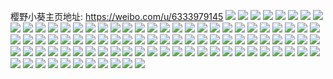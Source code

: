 樱野小葵主页地址: https://weibo.com/u/6333979145 
![](https://wx4.sinaimg.cn/mw2000/006UEJjXly1h95wvgbofij30u011iq94.jpg) 
![](https://wx4.sinaimg.cn/mw2000/006UEJjXly1h95wvgn5ivj30u011itok.jpg) 
![](https://wx4.sinaimg.cn/mw2000/006UEJjXly1h95wvh3vdxj30u011ijy7.jpg) 
![](https://wx4.sinaimg.cn/mw2000/006UEJjXly1h95wvhld9ij30u011i4d5.jpg) 
![](https://wx4.sinaimg.cn/mw2000/006UEJjXly1h95wvi1l6rj30u011iwnv.jpg) 
![](https://wx4.sinaimg.cn/mw2000/006UEJjXly1h95wvig2evj30u011idsh.jpg) 
![](https://wx4.sinaimg.cn/mw2000/006UEJjXly1h95wvj03dpj30u011i7jf.jpg) 
![](https://wx4.sinaimg.cn/mw2000/006UEJjXly1h95wvft5sij30u011hakm.jpg) 
![](https://wx4.sinaimg.cn/mw2000/006UEJjXly1h95wvje7pfj30u011iqfe.jpg) 
![](https://wx4.sinaimg.cn/mw2000/006UEJjXly1gmpsdi3pm3j30ku0bq40b.jpg) 
![](https://wx4.sinaimg.cn/mw2000/006UEJjXly1gl4v73etjsj30n018kqbz.jpg) 
![](https://wx4.sinaimg.cn/mw2000/006UEJjXly1giw87d4rmzj30u0138794.jpg) 
![](https://wx4.sinaimg.cn/mw2000/006UEJjXly1giw87gsxj6j32c02c07ik.jpg) 
![](https://wx4.sinaimg.cn/mw2000/006UEJjXly1giw87deer5j30u01380zq.jpg) 
![](https://wx4.sinaimg.cn/mw2000/006UEJjXly1giw87e7utaj32c02c0att.jpg) 
![](https://wx4.sinaimg.cn/mw2000/006UEJjXly1giw87cdm11j32c02c01cs.jpg) 
![](https://wx4.sinaimg.cn/mw2000/006UEJjXly1giw87fi9t0j32c02c0qlb.jpg) 
![](https://wx4.sinaimg.cn/mw2000/006UEJjXly1ghlzsr08p2j30u00u0jut.jpg) 
![](https://wx4.sinaimg.cn/mw2000/006UEJjXly1ghlzsp7dyoj30u00u0jvh.jpg) 
![](https://wx4.sinaimg.cn/mw2000/006UEJjXly1ghlzsqi5tmj30u00u0q6j.jpg) 
![](https://wx4.sinaimg.cn/mw2000/006UEJjXly1gfax2a5y64j30u0190qan.jpg) 
![](https://wx4.sinaimg.cn/mw2000/006UEJjXly1gfax2an44sj30u00u00vw.jpg) 
![](https://wx4.sinaimg.cn/mw2000/006UEJjXly1gfax2azoyjj30qo0qojw7.jpg) 
![](https://wx4.sinaimg.cn/mw2000/006UEJjXly1gdjti34yafj30u00u0aih.jpg) 
![](https://wx4.sinaimg.cn/mw2000/006UEJjXly1gdjti5gjrvj30n01dsq4z.jpg) 
![](https://wx4.sinaimg.cn/mw2000/006UEJjXly1gdjti60rqsj31jk111k3f.jpg) 
![](https://wx4.sinaimg.cn/mw2000/006UEJjXly1gdjti6ddpuj30ts0qkthh.jpg) 
![](https://wx4.sinaimg.cn/mw2000/006UEJjXly1gc6e9s9ed2j30tz1sytgd.jpg) 
![](https://wx4.sinaimg.cn/mw2000/006UEJjXly1gc6e9sutsrj30u00natdk.jpg) 
![](https://wx4.sinaimg.cn/mw2000/006UEJjXly1gc6e9sknqyj30u01410vh.jpg) 
![](https://wx4.sinaimg.cn/mw2000/006UEJjXly1g3zdzl8e62j31hc0u0gn1.jpg) 
![](https://wx4.sinaimg.cn/mw2000/006UEJjXly1fwzsctxothj30k00qnwgs.jpg) 
![](https://wx4.sinaimg.cn/mw2000/006UEJjXly1fwzscu5iq5j30xc18gacw.jpg) 
![](https://wx4.sinaimg.cn/mw2000/006UEJjXly1fwzscucfymj30k014076s.jpg) 
![](https://wx4.sinaimg.cn/mw2000/006UEJjXly1fwzsculbp0j30k0140die.jpg) 
![](https://wx4.sinaimg.cn/mw2000/006UEJjXly1fwzscutcfkj30k0140n0n.jpg) 
![](https://wx4.sinaimg.cn/mw2000/006UEJjXly1fwzscv4e3uj30k0140wi1.jpg) 
![](https://wx4.sinaimg.cn/mw2000/006UEJjXly1fwzscvc6f7j30ij0rstbl.jpg) 
![](https://wx4.sinaimg.cn/mw2000/006UEJjXly1fwzscvl7d7j315t0qo0y9.jpg) 
![](https://wx4.sinaimg.cn/mw2000/006UEJjXly1fwzscvs4yjj30k00miwf5.jpg) 
![](https://wx4.sinaimg.cn/mw2000/006UEJjXly1fww0c23k98j30k014076g.jpg) 
![](https://wx4.sinaimg.cn/mw2000/006UEJjXly1fww0c2dlwij31bf1z40yu.jpg) 
![](https://wx4.sinaimg.cn/mw2000/006UEJjXly1fww0c2qg4cj314r0u0wf9.jpg) 
![](https://wx4.sinaimg.cn/mw2000/006UEJjXly1fww0c30ljoj30k00qotaj.jpg) 
![](https://wx4.sinaimg.cn/mw2000/006UEJjXly1fww0c367exj30lc0sgmyd.jpg) 
![](https://wx4.sinaimg.cn/mw2000/006UEJjXly1fww0c3csmlj30lc0sg0uc.jpg) 
![](https://wx4.sinaimg.cn/mw2000/006UEJjXly1fww0c3jc71j30lc0sgdia.jpg) 
![](https://wx4.sinaimg.cn/mw2000/006UEJjXly1fww0c3pb4lj31be0qomym.jpg) 
![](https://wx4.sinaimg.cn/mw2000/006UEJjXly1fww0c43fupj31f31w0dr0.jpg) 
![](https://wx4.sinaimg.cn/mw2000/006UEJjXly1fwv8y499i5j31vo16hx3l.jpg) 
![](https://wx4.sinaimg.cn/mw2000/006UEJjXly1fwu0cxp1vmj30k00u0406.jpg) 
![](https://wx4.sinaimg.cn/mw2000/006UEJjXly1fwu0cy3ps8j30k00u1abo.jpg) 
![](https://wx4.sinaimg.cn/mw2000/006UEJjXly1fwu0cyfi21j30k00u0q4d.jpg) 
![](https://wx4.sinaimg.cn/mw2000/006UEJjXly1fwu0cyovx3j30k00u0aap.jpg) 
![](https://wx4.sinaimg.cn/mw2000/006UEJjXly1fwu0cyuh30j30k00u0q4c.jpg) 
![](https://wx4.sinaimg.cn/mw2000/006UEJjXly1fwu0cz0bg6j30k00u0t9o.jpg) 
![](https://wx4.sinaimg.cn/mw2000/006UEJjXly1fwu0cz59qij30k00u1my5.jpg) 
![](https://wx4.sinaimg.cn/mw2000/006UEJjXly1fwu0czg025j31mk2fun4w.jpg) 
![](https://wx4.sinaimg.cn/mw2000/006UEJjXly1fwu0czuaoyj31q02l1113.jpg) 
![](https://wx4.sinaimg.cn/mw2000/006UEJjXly1fwpg7ixasfj319k1wcn21.jpg) 
![](https://wx4.sinaimg.cn/mw2000/006UEJjXly1fwpg7j7vc7j31b01yk79t.jpg) 
![](https://wx4.sinaimg.cn/mw2000/006UEJjXly1fwpg7jgekxj31ao1y079e.jpg) 
![](https://wx4.sinaimg.cn/mw2000/006UEJjXly1fwpg7jox16j31aq1y2afs.jpg) 
![](https://wx4.sinaimg.cn/mw2000/006UEJjXly1fwpg7jyk3gj318s1v6q7z.jpg) 
![](https://wx4.sinaimg.cn/mw2000/006UEJjXly1fwpg7k6p12j31a21x2dkv.jpg) 
![](https://wx4.sinaimg.cn/mw2000/006UEJjXly1fs0jmt3pa3j31kw16otde.jpg) 
![](https://wx4.sinaimg.cn/mw2000/006UEJjXly1fs0jmtf44hj30j30or42z.jpg) 
![](https://wx4.sinaimg.cn/mw2000/006UEJjXly1fs0jmucephj315o15ojtw.jpg) 
![](https://wx4.sinaimg.cn/mw2000/006UEJjXly1fs0jmupidjj30qo0uyq9p.jpg) 
![](https://wx4.sinaimg.cn/mw2000/006UEJjXly1fs0jmv5x63j30jz0t80u2.jpg) 
![](https://wx4.sinaimg.cn/mw2000/006UEJjXly1fs0jmvpbp2j30rr1g0tiq.jpg) 
![](https://wx4.sinaimg.cn/mw2000/006UEJjXly1fs0jpngrrcg308w050qip.jpg) 
![](https://wx4.sinaimg.cn/mw2000/006UEJjXly1frq4ifj7fej31kw1kw10b.jpg) 
![](https://wx4.sinaimg.cn/mw2000/006UEJjXly1frq4ifviysj30qo140q6x.jpg) 
![](https://wx4.sinaimg.cn/mw2000/006UEJjXly1frq4igpeomj31fo2djqfn.jpg) 
![](https://wx4.sinaimg.cn/mw2000/006UEJjXly1frq4ih35tpj30j60tin0g.jpg) 
![](https://wx4.sinaimg.cn/mw2000/006UEJjXly1frq4ihe8iij30ad0ad3yn.jpg) 
![](https://wx4.sinaimg.cn/mw2000/006UEJjXly1frq4ihlc01j30qo140ju2.jpg) 
![](https://wx4.sinaimg.cn/mw2000/006UEJjXly1frq4ijb7paj32kw3vcasy.jpg) 
![](https://wx4.sinaimg.cn/mw2000/006UEJjXly1fr8f1hedzzj31kf2tygy9.jpg) 
![](https://wx4.sinaimg.cn/mw2000/006UEJjXly1fr8f1i9jcpj32ay3gge81.jpg) 
![](https://wx4.sinaimg.cn/mw2000/006UEJjXly1fr8f1iwwkyj30qo140acc.jpg) 
![](https://wx4.sinaimg.cn/mw2000/006UEJjXly1fr8f1jwzxbj32cf464b29.jpg) 
![](https://wx4.sinaimg.cn/mw2000/006UEJjXly1fr8f1kx0pqj323u35s197.jpg) 
![](https://wx4.sinaimg.cn/mw2000/006UEJjXly1fr8f1n0pvpj323u35skc0.jpg) 
![](https://wx4.sinaimg.cn/mw2000/006UEJjXly1fr8f1o17zvj30uk0t0act.jpg) 
![](https://wx4.sinaimg.cn/mw2000/006UEJjXly1fr8ex6ila1j30k00u0t9v.jpg) 
![](https://wx4.sinaimg.cn/mw2000/006UEJjXly1fr8ex6u8k5j30qo140ac5.jpg) 
![](https://wx4.sinaimg.cn/mw2000/006UEJjXly1fr8ex7l685j335s23uty9.jpg) 
![](https://wx4.sinaimg.cn/mw2000/006UEJjXly1fr8ex8f6qlj31hm23j7bc.jpg) 
![](https://wx4.sinaimg.cn/mw2000/006UEJjXly1fr8ex90pa7j30rs15oq5f.jpg) 
![](https://wx4.sinaimg.cn/mw2000/006UEJjXly1fr8exahgvcj31x23eq1g4.jpg) 
![](https://wx4.sinaimg.cn/mw2000/006UEJjXly1fr8exb8dwyj31m62f846x.jpg) 
![](https://wx4.sinaimg.cn/mw2000/006UEJjXly1fr8exbzwcrj31o22fm49e.jpg) 
